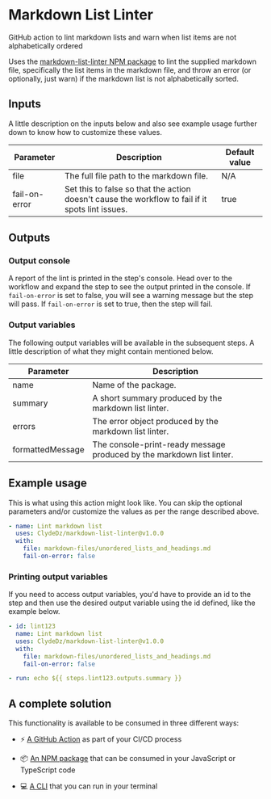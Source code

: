 # Markdown List Linter

GitHub action to lint markdown lists and warn when list items are not alphabetically ordered

Uses the [markdown-list-linter NPM package](https://github.com/ClydeDz/markdown-list-linter-npm) to lint the supplied markdown file, specifically the list items in the markdown file, and throw an error (or optionally, just warn) if the markdown list is not alphabetically sorted. 

## Inputs

A little description on the inputs below and also see example usage further down to know how to customize these values. 

| **Parameter** | **Description**                                                                                  | **Default value** |
| ------------- | ------------------------------------------------------------------------------------------------ | ----------------- |
| file          | The full file path to the markdown file.                                                         | N/A               |
| fail-on-error | Set this to false so that the action doesn't cause the workflow to fail if it spots lint issues. | true              |

## Outputs

### Output console 

A report of the lint is printed in the step's console. Head over to the workflow and expand the step to see the output printed in the console. If `fail-on-error` is set to false, you will see a warning message but the step will pass. If `fail-on-error` is set to true, then the step will fail. 

### Output variables 

The following output variables will be available in the subsequent steps. A little description of what they might contain mentioned below.

| **Parameter**    | **Description**                                                       |
| ---------------- | --------------------------------------------------------------------- |
| name             | Name of the package.                                                  |
| summary          | A short summary produced by the markdown list linter.                 |
| errors           | The error object produced by the markdown list linter.                |
| formattedMessage | The console-print-ready message produced by the markdown list linter. |

## Example usage

This is what using this action might look like. You can skip the optional parameters and/or customize the values as per the range described above. 

```yaml
- name: Lint markdown list
  uses: ClydeDz/markdown-list-linter@v1.0.0
  with:
    file: markdown-files/unordered_lists_and_headings.md 
    fail-on-error: false
```

### Printing output variables

If you need to access output variables, you'd have to provide an id to the step and then use the desired output variable using the id defined, like the example below. 

```yaml
- id: lint123
  name: Lint markdown list
  uses: ClydeDz/markdown-list-linter@v1.0.0
  with:
    file: markdown-files/unordered_lists_and_headings.md
    fail-on-error: false   

- run: echo ${{ steps.lint123.outputs.summary }}
```

## A complete solution

This functionality is available to be consumed in three different ways:

* ⚡ [A GitHub Action](https://github.com/marketplace/actions/markdown-list-linter) as part of your CI/CD process

* 📦 [An NPM package](https://www.npmjs.com/package/markdown-list-linter) that can be consumed in your JavaScript or TypeScript code

* 💻 [A CLI](https://www.npmjs.com/package/markdown-list-linter-cli) that you can run in your terminal